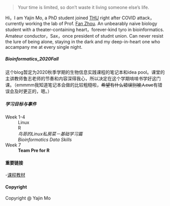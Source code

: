 > Your time is limited, so don’t waste it living someone else’s life. 

Hi，I am Yajin Mo, a PhD student joined [THU](https://www.tsinghua.edu.cn/) right after COVID attack，currently working the lab of Prof. [Fan Zhou](http://zhoulab.org.cn/). An unbearably naive biology student with a theater-containing heart，forever-kind tyro in bioinformatics. Amateur conductor，Sax，once president of studnt union. Can never resist the lure of being alone, staying in the dark and my deep-in-heart one who accampany me at every single night.

##### Bioinformatics_2020Fall

这个blog暂定为2020秋季学期的生物信息实践课程的笔记本和idea pool。课堂的主讲教师鲁志老师的节奏和内容深得我心，所以决定在这个学期啃啃书学好这门课。（emmmm我知道笔记本会做的比较粗糙啦，~~希望有什么错误别被人cue~~有错误会及时更正的，嗯。）


##### 学习目标与事件
<dl>
  <dt>Week 1-4</dt>
  <dd>Linux</dd>
  <dd>R</dd>
  <dd><i>鸟哥的Linux私房菜－基础学习篇</i></dd>
  <dd><i>Bioinformatics Data Skills</i></dd>

  <dt>Week 7</dt>
  <dd><b>Team Pre for R</b></dd>
</dl>

#### 重要链接
-[课程教材](1)

#### Copyright
Copyright @ Yajin Mo

[1]: https://lulab2.gitbook.io/teaching/
